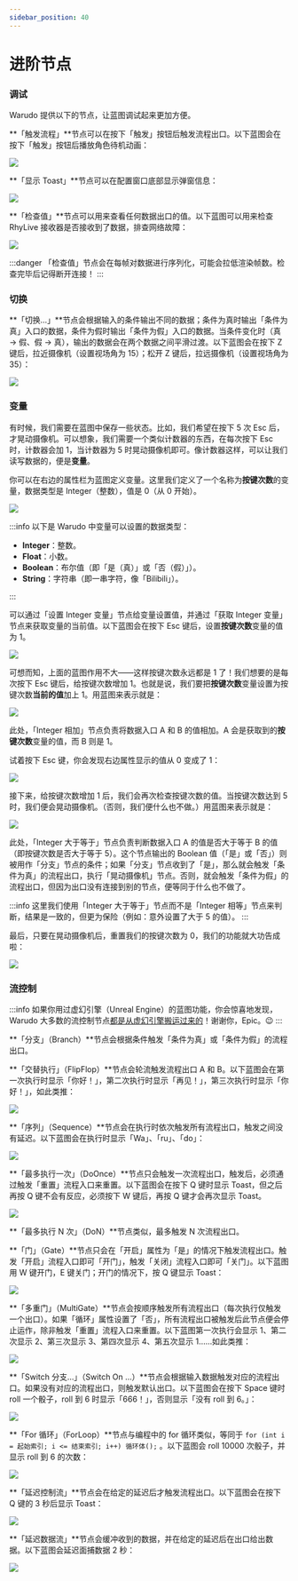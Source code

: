 ```yaml
---
sidebar_position: 40
---
```


# 进阶节点

### 调试

Warudo 提供以下的节点，让蓝图调试起来更加方便。

**「触发流程」**节点可以在按下「触发」按钮后触发流程出口。以下蓝图会在按下「触发」按钮后播放角色待机动画：

![](pathname:///doc-img/zh-blueprint-advanced-node-1.webp)

**「显示 Toast」**节点可以在配置窗口底部显示弹窗信息：

![](pathname:///doc-img/zh-blueprint-advanced-node-2.webp)

**「检查值」**节点可以用来查看任何数据出口的值。以下蓝图可以用来检查 RhyLive 接收器是否接收到了数据，排查网络故障：

![](pathname:///doc-img/zh-blueprint-advanced-node-3.webp)

:::danger
「检查值」节点会在每帧对数据进行序列化，可能会拉低渲染帧数。检查完毕后记得断开连接！
:::

### **切换**

**「切换…」**节点会根据输入的条件输出不同的数据；条件为真时输出「条件为真」入口的数据，条件为假时输出「条件为假」入口的数据。当条件变化时（真 → 假、假 → 真），输出的数据会在两个数据之间平滑过渡。以下蓝图会在按下 Z 键后，拉近摄像机（设置视场角为 15）；松开 Z 键后，拉远摄像机（设置视场角为 35）：

![](pathname:///doc-img/zh-blueprint-advanced-node-4.webp)

### 变量

有时候，我们需要在蓝图中保存一些状态。比如，我们希望在按下 5 次 Esc 后，才晃动摄像机。可以想象，我们需要一个类似计数器的东西，在每次按下 Esc 时，计数器会加 1，当计数器为 5 时晃动摄像机即可。像计数器这样，可以让我们读写数据的，便是**变量**。

你可以在右边的属性栏为蓝图定义变量。这里我们定义了一个名称为**按键次数**的变量，数据类型是 Integer（整数），值是 0（从 0 开始）。

![](pathname:///doc-img/zh-blueprint-advanced-node-5.webp)

:::info
以下是 Warudo 中变量可以设置的数据类型：

* **Integer**：整数。
* **Float**：小数。
* **Boolean**：布尔值（即「是（真）」或「否（假）」）。
* **String**：字符串（即一串字符，像「Bilibili」）。

:::

可以通过「设置 Integer 变量」节点给变量设置值，并通过「获取 Integer 变量」节点来获取变量的当前值。以下蓝图会在按下 Esc 键后，设置**按键次数**变量的值为 1。

![](pathname:///doc-img/zh-blueprint-advanced-node-6.webp)

可想而知，上面的蓝图作用不大——这样按键次数永远都是 1 了！我们想要的是每次按下 Esc 键后，给按键次数增加 1。也就是说，我们要把**按键次数**变量设置为按键次数**当前的值**加上 1。用蓝图来表示就是：

![](pathname:///doc-img/zh-blueprint-advanced-node-7.webp)

此处，「Integer 相加」节点负责将数据入口 A 和 B 的值相加。A 会是获取到的**按键次数**变量的值，而 B 则是 1。

试着按下 Esc 键，你会发现右边属性显示的值从 0 变成了 1：

![](pathname:///doc-img/zh-blueprint-advanced-node-8.webp)

接下来，给按键次数增加 1 后，我们会再次检查按键次数的值。当按键次数达到 5 时，我们便会晃动摄像机。（否则，我们便什么也不做。）用蓝图来表示就是：

![](pathname:///doc-img/zh-blueprint-advanced-node-9.webp)

此处，「Integer 大于等于」节点负责判断数据入口 A 的值是否大于等于 B 的值（即按键次数是否大于等于 5）。这个节点输出的 Boolean 值（「是」或「否」）则被用作「分支」节点的条件；如果「分支」节点收到了「是」，那么就会触发「条件为真」的流程出口，执行「晃动摄像机」节点。否则，就会触发「条件为假」的流程出口，但因为出口没有连接到别的节点，便等同于什么也不做了。

:::info
这里我们使用「Integer 大于等于」节点而不是「Integer 相等」节点来判断，结果是一致的，但更为保险（例如：意外设置了大于 5 的值）。
:::

最后，只要在晃动摄像机后，重置我们的按键次数为 0，我们的功能就大功告成啦：

![](pathname:///doc-img/zh-blueprint-advanced-node-10.webp)

### 流控制

:::info
如果你用过虚幻引擎（Unreal Engine）的蓝图功能，你会惊喜地发现，Warudo 大多数的流控制节点[都是从虚幻引擎搬运过来的](https://docs.unrealengine.com/4.26/zh-CN/ProgrammingAndScripting/Blueprints/UserGuide/FlowControl/)！谢谢你，Epic。😉
:::

**「分支」（Branch）**节点会根据条件触发「条件为真」或「条件为假」的流程出口。

**「交替执行」（FlipFlop）**节点会轮流触发流程出口 A 和 B。以下蓝图会在第一次执行时显示「你好！」，第二次执行时显示「再见！」，第三次执行时显示「你好！」，如此类推：

![](pathname:///doc-img/zh-blueprint-advanced-node-11.webp)

**「序列」（Sequence）**节点会在执行时依次触发所有流程出口，触发之间没有延迟。以下蓝图会在执行时显示「Wa」、「ru」、「do」：

![](pathname:///doc-img/zh-blueprint-advanced-node-12.webp)

**「最多执行一次」（DoOnce）**节点只会触发一次流程出口，触发后，必须通过触发「重置」流程入口来重置。以下蓝图会在按下 Q 键时显示 Toast，但之后再按 Q 键不会有反应，必须按下 W 键后，再按 Q 键才会再次显示 Toast。

![](pathname:///doc-img/zh-blueprint-advanced-node-13.webp)

**「最多执行 N 次」（DoN）**节点类似，最多触发 N 次流程出口。

**「门」（Gate）**节点只会在「开启」属性为「是」的情况下触发流程出口。触发「开启」流程入口即可「开门」，触发「关闭」流程入口即可「关门」。以下蓝图用 W 键开门，E 键关门；开门的情况下，按 Q 键显示 Toast：

![](pathname:///doc-img/zh-blueprint-advanced-node-14.webp)

**「多重门」（MultiGate）**节点会按顺序触发所有流程出口（每次执行仅触发一个出口）。如果「循环」属性设置了「否」，所有流程出口被触发后此节点便会停止运作，除非触发「重置」流程入口来重置。以下蓝图第一次执行会显示 1、第二次显示 2、第三次显示 3、第四次显示 4、第五次显示 1……如此类推：

![](pathname:///doc-img/zh-blueprint-advanced-node-15.webp)

**「Switch 分支…」（Switch On …）**节点会根据输入数据触发对应的流程出口。如果没有对应的流程出口，则触发默认出口。以下蓝图会在按下 Space 键时 roll 一个骰子，roll 到 6 时显示「666！」，否则显示「没有 roll 到 6。」：

![](pathname:///doc-img/zh-blueprint-advanced-node-16.webp)

**「For 循环」（ForLoop）**节点与编程中的 for 循环类似，等同于 `for (int i = 起始索引; i <= 结束索引; i++) 循环体();` 。以下蓝图会 roll 10000 次骰子，并显示 roll 到 6 的次数：

![](pathname:///doc-img/zh-blueprint-advanced-node-17.webp)

**「延迟控制流」**节点会在给定的延迟后才触发流程出口。以下蓝图会在按下 Q 键的 3 秒后显示 Toast：

![](pathname:///doc-img/zh-blueprint-advanced-node-18.webp)

**「延迟数据流」**节点会缓冲收到的数据，并在给定的延迟后在出口给出数据。以下蓝图会延迟面捕数据 2 秒：

![](pathname:///doc-img/zh-blueprint-advanced-node-19.webp)
